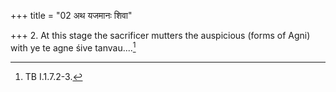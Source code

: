 +++
title = "02 अथ यजमानः शिवा"

+++
2. At this stage the sacrificer mutters the auspicious (forms of Agni) with ye te agne śive tanvau....[^1]  


[^1]: TB I.1.7.2-3. 
